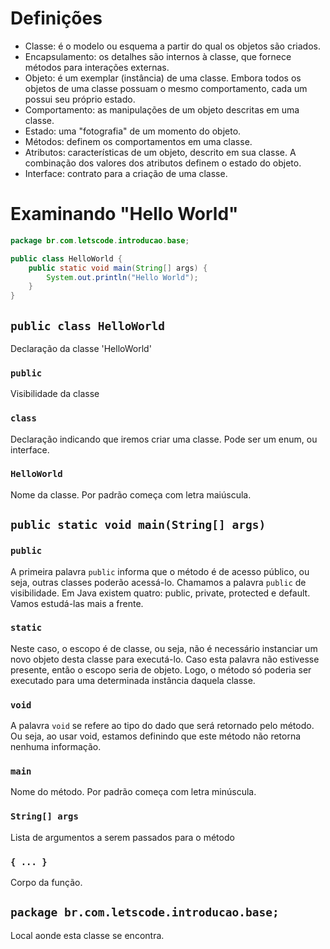# Definições

* Classe: é o modelo ou esquema a partir do qual os objetos são criados.
* Encapsulamento: os detalhes são internos à classe, que fornece métodos para interações externas.
* Objeto: é um exemplar (instância) de uma classe. Embora todos os objetos de uma classe possuam o mesmo comportamento,
  cada um possui seu próprio estado.
* Comportamento: as manipulações de um objeto descritas em uma classe.
* Estado: uma "fotografia" de um momento do objeto.
* Métodos: definem os comportamentos em uma classe.
* Atributos: características de um objeto, descrito em sua classe. A combinação dos valores dos atributos definem o
  estado do objeto.
* Interface: contrato para a criação de uma classe.

# Examinando "Hello World"

```java
package br.com.letscode.introducao.base;

public class HelloWorld {
    public static void main(String[] args) {
        System.out.println("Hello World");
    }
}
```

## `public class HelloWorld`

Declaração da classe 'HelloWorld'

### `public`

Visibilidade da classe

### `class`

Declaração indicando que iremos criar uma classe. Pode ser um enum, ou interface.

### `HelloWorld`

Nome da classe. Por padrão começa com letra maiúscula.

## `public static void main(String[] args)`

### `public`

A primeira palavra `public` informa que o método é de acesso público, ou seja, outras classes poderão acessá-lo.
Chamamos a palavra `public` de visibilidade. Em Java existem quatro: public, private, protected e default. Vamos
estudá-las mais a frente.

### `static`

Neste caso, o escopo é de classe, ou seja, não é necessário instanciar um novo objeto desta classe para executá-lo. Caso
esta palavra não estivesse presente, então o escopo seria de objeto. Logo, o método só poderia ser executado para uma
determinada instância daquela classe.

### `void`

A palavra `void` se refere ao tipo do dado que será retornado pelo método. Ou seja, ao usar void, estamos definindo que
este método não retorna nenhuma informação.

### `main`

Nome do método. Por padrão começa com letra minúscula.

### `String[] args`

Lista de argumentos a serem passados para o método

### `{ ... }`

Corpo da função.

## `package br.com.letscode.introducao.base;`

Local aonde esta classe se encontra.

